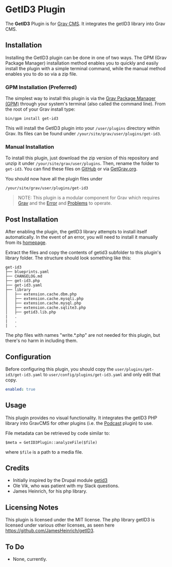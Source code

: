 # GetID3 Plugin

The **GetID3** Plugin is for [Grav CMS](http://github.com/getgrav/grav). It integrates the getID3 library into Grav CMS.

## Installation

Installing the GetID3 plugin can be done in one of two ways. The GPM (Grav Package Manager) installation method enables you to quickly and easily install the plugin with a simple terminal command, while the manual method enables you to do so via a zip file.

### GPM Installation (Preferred)

The simplest way to install this plugin is via the [Grav Package Manager (GPM)](http://learn.getgrav.org/advanced/grav-gpm) through your system's terminal (also called the command line).  From the root of your Grav install type:

    bin/gpm install get-id3

This will install the GetID3 plugin into your `/user/plugins` directory within Grav. Its files can be found under `/your/site/grav/user/plugins/get-id3`.

### Manual Installation

To install this plugin, just download the zip version of this repository and unzip it under `/your/site/grav/user/plugins`. Then, rename the folder to `get-id3`. You can find these files on [GitHub](https://github.com/jeremy-gonyea/grav-plugin-get-id3) or via [GetGrav.org](http://getgrav.org/downloads/plugins#extras).

You should now have all the plugin files under

    /your/site/grav/user/plugins/get-id3
	
> NOTE: This plugin is a modular component for Grav which requires [Grav](http://github.com/getgrav/grav) and the [Error](https://github.com/getgrav/grav-plugin-error) and [Problems](https://github.com/getgrav/grav-plugin-problems) to operate.

## Post Installation
After enabling the plugin, the getID3 library attempts to install itself automatically.  In the event of an error, you will need to install it manually from its [homepage](http://www.getid3.org/).  

Extract the files and copy the contents of getid3 subfolder to this plugin's library folder.  The structure should look something like this:

```
get-id3
├── blueprints.yaml
├── CHANGELOG.md
├── get-id3.php
├── get-id3.yaml
├── library
│   ├── extension.cache.dbm.php
│   ├── extension.cache.mysqli.php
│   ├── extension.cache.mysql.php
│   ├── extension.cache.sqlite3.php
│   ├── getid3.lib.php
|   .
|   .
|   .
```
The php files with names "write.*.php" are not needed for this plugin, but there's no harm in including them.

## Configuration

Before configuring this plugin, you should copy the `user/plugins/get-id3/get-id3.yaml` to `user/config/plugins/get-id3.yaml` and only edit that copy.

```yaml
enabled: true
```

## Usage

This plugin provides no visual functionality.  It integrates the getID3 PHP library into GravCMS for other plugins (i.e. the [Podcast](https://github.com/jgonyea/grav-plugin-podcast) plugin) to use.

File metadata can be retrieved by code similar to:

```
$meta = GetID3Plugin::analyzeFile($file)
```

where `$file` is a path to a media file.

## Credits

- Initially inspired by the Drupal module [getid3](https://www.drupal.org/project/getid3/)
- Ole Vik, who was patient with my Slack questions.
- James Heinrich, for his php library.

## Licensing Notes
This plugin is licensed under the MIT license.  The php library getID3 is licensed under various other licenses, as seen here https://github.com/JamesHeinrich/getID3.

## To Do

- None, currently.
